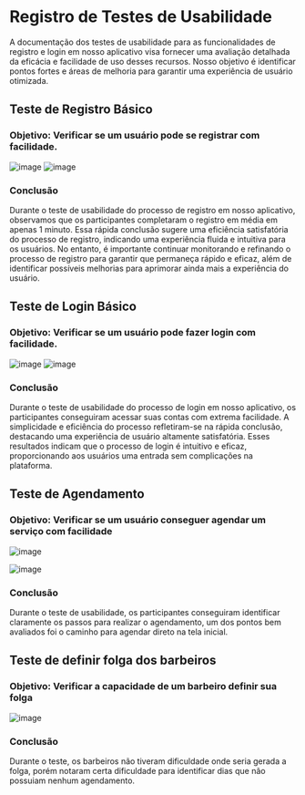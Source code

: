 # Registro de Testes de Usabilidade

A documentação dos testes de usabilidade para as funcionalidades de registro e login em nosso aplicativo visa fornecer uma avaliação detalhada da eficácia e facilidade de uso desses recursos. Nosso objetivo é identificar pontos fortes e áreas de melhoria para garantir uma experiência de usuário otimizada.


## Teste de Registro Básico
### Objetivo: Verificar se um usuário pode se registrar com facilidade.
![image](https://github.com/ICEI-PUCMinas-PSG-SI-TI/icei-pucminas-psg-ads-ti-tiam-2024-1-nordus/assets/116689119/fdecb726-f584-4e01-8273-6ae4349e88c8)
![image](https://github.com/ICEI-PUCMinas-PSG-SI-TI/icei-pucminas-psg-ads-ti-tiam-2024-1-nordus/assets/116689119/c5e42e81-5a67-4d79-9c08-e82243cf1175)

### Conclusão
Durante o teste de usabilidade do processo de registro em nosso aplicativo, observamos que os participantes completaram o registro em média em apenas 1 minuto. Essa rápida conclusão sugere uma eficiência satisfatória do processo de registro, indicando uma experiência fluida e intuitiva para os usuários. No entanto, é importante continuar monitorando e refinando o processo de registro para garantir que permaneça rápido e eficaz, além de identificar possíveis melhorias para aprimorar ainda mais a experiência do usuário.

## Teste de Login Básico
### Objetivo: Verificar se um usuário pode fazer login com facilidade.
![image](https://github.com/ICEI-PUCMinas-PSG-SI-TI/icei-pucminas-psg-ads-ti-tiam-2024-1-nordus/assets/116689119/7d67bdca-85f3-4f1b-b6c8-bc6e0c9275f5)
![image](https://github.com/ICEI-PUCMinas-PSG-SI-TI/icei-pucminas-psg-ads-ti-tiam-2024-1-nordus/assets/116689119/195a35ff-a91f-4bb2-b5ae-a42e8c6cc616)

### Conclusão
Durante o teste de usabilidade do processo de login em nosso aplicativo, os participantes conseguiram acessar suas contas com extrema facilidade. A simplicidade e eficiência do processo refletiram-se na rápida conclusão, destacando uma experiência de usuário altamente satisfatória. Esses resultados indicam que o processo de login é intuitivo e eficaz, proporcionando aos usuários uma entrada sem complicações na plataforma.


## Teste de Agendamento
### Objetivo: Verificar se um usuário conseguer agendar um serviço com facilidade
![image](https://github.com/ICEI-PUCMinas-PSG-SI-TI/icei-pucminas-psg-ads-ti-tiam-2024-1-nordus/assets/116689119/cb29ec00-5656-4977-93e6-bf57a62f6a59)

![image](https://github.com/ICEI-PUCMinas-PSG-SI-TI/icei-pucminas-psg-ads-ti-tiam-2024-1-nordus/assets/116689119/a8d9e244-a494-4872-ad3f-933a4eb3e5ea)

### Conclusão
Durante o teste de usabilidade, os participantes conseguiram identificar claramente os passos para realizar o agendamento, um dos pontos bem avaliados foi o caminho para agendar direto na tela inicial.

## Teste de definir folga dos barbeiros
### Objetivo: Verificar a capacidade de um barbeiro definir sua folga

![image](https://github.com/ICEI-PUCMinas-PSG-SI-TI/icei-pucminas-psg-ads-ti-tiam-2024-1-nordus/assets/116689119/e65f8447-5793-4ad9-bcfa-78a75b824f6e)

### Conclusão
Durante o teste, os barbeiros não tiveram dificuldade onde seria gerada a folga, porém notaram certa dificuldade para identificar dias que não possuiam nenhum agendamento.


